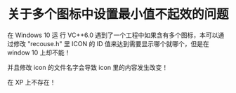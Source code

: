 # 关于多个图标中设置最小值不起效的问题

在 Windows 10 运 行 VC++6.0 遇到了一个工程中如果含有多个图标，本可以通过修改 "recouse.h" 里 ICON 的 ID 值来达到需要显示哪个就哪个，但是在 window 10 上却不能！

并且修改 icon 的文件名字会导致 icon 里的内容发生改变！

在 XP 上不存在！